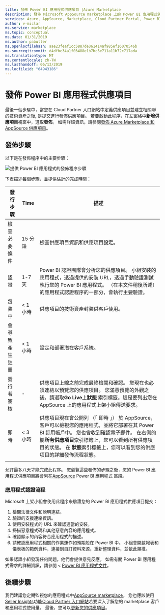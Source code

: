 ```yaml
---
title: 發佈 Power BI 應用程式供應項目 |Azure Marketplace
description: 發佈 Microsoft AppSource marketplace 上的 Power BI 應用程式供應項目。
services: Azure, AppSource, Marketplace, Cloud Partner Portal, Power BI
author: v-miclar
ms.service: marketplace
ms.topic: conceptual
ms.date: 01/31/2019
ms.author: pabutler
ms.openlocfilehash: aae23feaf1cc5887de061414af985ef16070546b
ms.sourcegitcommit: d4dfbc34a1f03488e1b7bc5e711a11b72c717ada
ms.translationtype: MT
ms.contentlocale: zh-TW
ms.lasthandoff: 06/13/2019
ms.locfileid: "64943186"
---
```

# <a name="publish-a-power-bi-app-offer"></a>發佈 Power BI 應用程式供應項目

最後一個步驟中，當您在 Cloud Partner 入口網站中定義供應項目並建立相關聯的技術資產之後, 是提交進行發佈供應項目。 若要啟動此程序，在左窗格中**新增供應項目**視窗中，選取**發佈**。 如需詳細資訊，請參閱[發佈 Azure Marketplace 和 AppSource 供應項目](../manage-offers/cpp-publish-offer.md)。


## <a name="publishing-steps"></a>發佈步驟

以下是在發佈程序中的主要步驟：

![提供 Power BI 應用程式的發佈程序步驟](./media/publishing-process-steps.png)

下表描述每個步驟，並提供估計的完成時間：

|   發行步驟            |   Time     |   描述                                                                  |
| --------------------         |------------| ----------------                                                               |
| 檢查必要條件       | 15 分鐘     | 檢查供應項目資訊和供應項目設定。                            |
| 認證                | 1-7 天   | Power BI 認證團隊會分析您的供應項目。 小組安裝的應用程式，透過提供的安裝 URL，透過手動驗證測試執行您的 Power BI 應用程式。 （在本文件稍後所述） 的應用程式認證程序的一部分，會執行主要驗證。         |
| 包裝中                    | \< 1 小時  | 供應項目的技術資產封裝供客戶使用。                        |
| 會導致產生註冊 | \< 1 小時  | 設定和部署潛在客戶系統。                                      |
| 發行者簽核            | \-         | 供應項目上線之前完成最終檢閱和確認。 您現在也必須連結以預覽您的供應項目。 您滿意預覽的外觀之後，請選取**Go Live**上**狀態** 索引標籤。這是要列出您在 AppSource 上的應用程式上架小組傳送要求。    |
| 即時                         | \< 3 小時 | 供應項目現在會公開列 （「 即時 」） 於 AppSource，客戶可以檢視您的應用程式，並將它部署在其 Power BI 訂用帳戶中。 您也會收到確認電子郵件。 在右側的欄**所有供應項目**索引標籤上，您可以看到所有供應項目的狀態。 在 **狀態**索引標籤上，您可以看到您的供應項目的詳細發佈流程狀態。 |
|   |   |

允許最多八天才能完成此程序。 您瀏覽這些發佈的步驟之後，您的 Power BI 應用程式供應項目將會列在[AppSource](https://appsource.microsoft.com/marketplace/apps?product=power-bi%20) Power BI 應用程式 區段。


### <a name="app-certification-process"></a>應用程式認證流程

Microsoft 上架小組會使用此程序來驗證您的 Power BI 應用程式供應項目提交：

1. 檢閱法律文件和說明連結。
2. 驗證的支援連絡資訊。
3. 使用安裝程式的 URL 來確認適當的安裝。
4. 掃描惡意程式碼和其他惡意內容的應用程式。
5. 確認顯示的內容符合應用程式的描述。
6. 請確認應用程式相關的作業運作如預期般在 Power BI 中。 小組會開啟報表和儀表板的範例資料，連接到自訂資料來源，重新整理資料，並依此類推。

如果認證小組發現任何問題，他們會提供意見反應。  如需有關 Power BI 應用程式需求的詳細資訊，請參閱 < [Power BI 應用程式文件](https://go.microsoft.com/fwlink/?linkid=2028636)。


## <a name="next-steps"></a>後續步驟

我們建議您定期監視您的應用程式中[AppSource marketplace](https://appsource.microsoft.com)。  您也應該使用[Seller Insights](../../cloud-partner-portal-orig/si-getting-started.md)功能[Cloud Partner 入口網站](https://cloudpartner.azure.com/#insights)若要深入了解您的 marketplace 客戶和應用程式使用量。 最後，您可以[更新您的供應項目](./cpp-update-existing-offer.md)。
